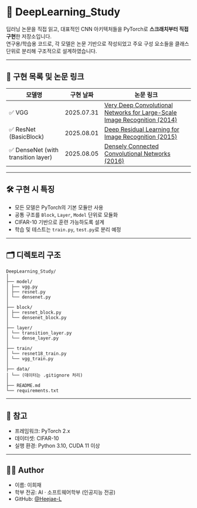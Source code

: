 # 🧠 DeepLearning_Study

딥러닝 논문을 직접 읽고, 대표적인 CNN 아키텍처들을 PyTorch로 **스크래치부터 직접 구현**한 저장소입니다.  
연구용/학습용 코드로, 각 모델은 논문 기반으로 작성되었고 주요 구성 요소들을 클래스 단위로 분리해 구조적으로 설계하였습니다.

---

## 📅 구현 목록 및 논문 링크

| 모델명 | 구현 날짜 | 논문 링크 |
|--------|-----------|-----------|
| ✅ VGG | 2025.07.31 | [Very Deep Convolutional Networks for Large-Scale Image Recognition (2014)](https://arxiv.org/abs/1409.1556) |
| ✅ ResNet (BasicBlock) | 2025.08.01 | [Deep Residual Learning for Image Recognition (2015)](https://arxiv.org/abs/1512.03385) |
| ✅ DenseNet (with transition layer) | 2025.08.05 | [Densely Connected Convolutional Networks (2016)](https://arxiv.org/abs/1608.06993) |

---

## 🛠️ 구현 시 특징

- 모든 모델은 PyTorch의 기본 모듈만 사용
- 공통 구조를 `Block`, `Layer`, `Model` 단위로 모듈화
- CIFAR-10 기반으로 훈련 가능하도록 설계
- 학습 및 테스트는 `train.py`, `test.py`로 분리 예정

---

## 🗂️ 디렉토리 구조
```
DeepLearning_Study/
│
├── model/
│ ├── vgg.py
│ ├── resnet.py
│ └── densenet.py
│
├── block/
│ ├── resnet_block.py
│ └── densenet_block.py
│
├── layer/
│ └── transition_layer.py
│ └── dense_layer.py
│
├── train/
│ └── resnet18_train.py
│ └── vgg_train.py
│
├── data/
│ └── (데이터는 .gitignore 처리)
│
├── README.md
└── requirements.txt
```
---

## 📌 참고

- 프레임워크: PyTorch 2.x
- 데이터셋: CIFAR-10
- 실행 환경: Python 3.10, CUDA 11 이상

---

## 🙋‍♂️ Author

- 이름: 이희재  
- 학부 전공: AI · 소프트웨어학부 (인공지능 전공)  
- GitHub: [@Heejae-L](https://github.com/Heejae-L)